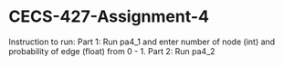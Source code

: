 # CECS-427-Assignment-4
Instruction to run:
Part 1: Run pa4_1 and enter number of node (int) and probability of edge (float) from 0 - 1.
Part 2: Run pa4_2 